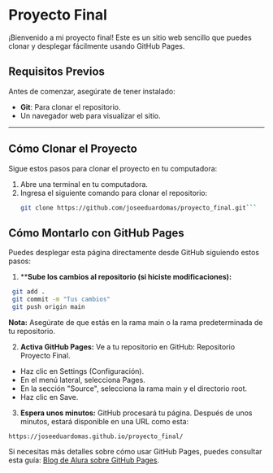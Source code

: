 # Proyecto Final

¡Bienvenido a mi proyecto final! Este es un sitio web sencillo que puedes clonar y desplegar fácilmente usando GitHub Pages.

## Requisitos Previos

Antes de comenzar, asegúrate de tener instalado:
- **Git**: Para clonar el repositorio.
- Un navegador web para visualizar el sitio.

---

## Cómo Clonar el Proyecto

Sigue estos pasos para clonar el proyecto en tu computadora:

1. Abre una terminal en tu computadora.
2. Ingresa el siguiente comando para clonar el repositorio:
   ```bash
   git clone https://github.com/joseeduardomas/proyecto_final.git```


## Cómo Montarlo con GitHub Pages

Puedes desplegar esta página directamente desde GitHub siguiendo estos pasos:

1. ****Sube los cambios al repositorio (si hiciste modificaciones):**
 ```bash
  git add .
  git commit -m "Tus cambios"
  git push origin main
  ```
**Nota:** Asegúrate de que estás en la rama main o la rama predeterminada de tu repositorio.

2. **Activa GitHub Pages:**
Ve a tu repositorio en GitHub: Repositorio Proyecto Final.
* Haz clic en Settings (Configuración).
* En el menú lateral, selecciona Pages.
* En la sección "Source", selecciona la rama main y el directorio root.
* Haz clic en Save.

3. **Espera unos minutos:** GitHub procesará tu página. Después de unos minutos, estará disponible en una URL como esta:
```
https://joseeduardomas.github.io/proyecto_final/
```



Si necesitas más detalles sobre cómo usar GitHub Pages, puedes consultar esta guía: [Blog de Alura sobre GitHub Pages](https://www.aluracursos.com/blog/github-pages).

